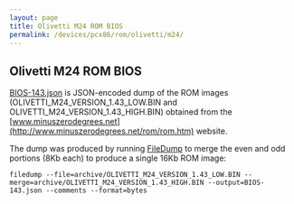 ```yaml
---
layout: page
title: Olivetti M24 ROM BIOS
permalink: /devices/pcx86/rom/olivetti/m24/
---
```


Olivetti M24 ROM BIOS
---
[BIOS-143.json](BIOS-143.json) is JSON-encoded dump of the ROM images (OLIVETTI_M24_VERSION_1.43_LOW.BIN
and OLIVETTI_M24_VERSION_1.43_HIGH.BIN) obtained from the
[www.minuszerodegrees.net](http://www.minuszerodegrees.net/rom/rom.htm) website.  

The dump was produced by running [FileDump](/modules/filedump/) to merge the even and odd portions (8Kb each)
to produce a single 16Kb ROM image:

	filedump --file=archive/OLIVETTI_M24_VERSION_1.43_LOW.BIN --merge=archive/OLIVETTI_M24_VERSION_1.43_HIGH.BIN --output=BIOS-143.json --comments --format=bytes
